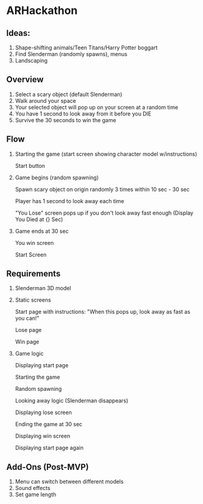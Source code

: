 # ARHackathon

## Ideas:

1. Shape-shifting animals/Teen Titans/Harry Potter boggart
2. Find Slenderman (randomly spawns), menus
3. Landscaping

## Overview
1. Select a scary object (default Slenderman)
2. Walk around your space
3. Your selected object will pop up on your screen at a random time
4. You have 1 second to look away from it before you DIE
5. Survive the 30 seconds to win the game

## Flow
1. Starting the game (start screen showing character model w/instructions) 

    Start button

2. Game begins (random spawning)

    Spawn scary object on origin randomly 3 times within 10 sec - 30 sec

    Player has 1 second to look away each time

    "You Lose" screen pops up if you don't look away fast enough (Display You Died at {} Sec)

3. Game ends at 30 sec

    You win screen

    Start Screen


## Requirements
1. Slenderman 3D model
2. Static screens

    Start page with instructions: "When this pops up, look away as fast as you can!"

    Lose page

    Win page
3. Game logic 

    Displaying start page

    Starting the game

    Random spawning

    Looking away logic (Slenderman disappears)

    Displaying lose screen

    Ending the game at 30 sec

    Displaying win screen

    Displaying start page again


## Add-Ons (Post-MVP)
1. Menu can switch between different models
2. Sound effects
3. Set game length

